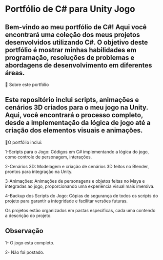 # Portfólio de C# para Unity Jogo

## Bem-vindo ao meu portfólio de C#! Aqui você encontrará uma coleção dos meus projetos desenvolvidos utilizando C#. O objetivo deste portfólio é mostrar minhas habilidades em programação, resoluções de problemas e abordagens de desenvolvimento em diferentes áreas.
🚀 Sobre este portfólio

## Este repositório inclui scripts, animações e cenários 3D criados para o meu jogo na Unity. Aqui, você encontrará o processo completo, desde a implementação da lógica de jogo até a criação dos elementos visuais e animações.

🚀O portfólio inclui:

1-Scripts para o Jogo: Códigos em C# implementando a lógica do jogo, como controle de personagem, interações.

2-Cenários 3D: Modelagem e criação de cenários 3D feitos no Blender, prontos para integração na Unity.

3-Animações: Animações de personagens e objetos feitas no Maya e integradas ao jogo, proporcionando uma experiência visual mais imersiva.

4-Backup dos Scripts do Jogo: Cópias de segurança de todos os scripts do projeto para garantir a integridade e facilitar versões futuras.

Os projetos estão organizados em pastas específicas, cada uma contendo a descrição do projeto.

## Observação
1- O jogo esta completo.

2- Não foi postado.
